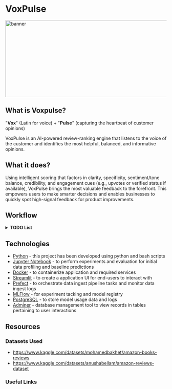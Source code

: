 # VoxPulse

<img width="1024" height="240" alt="banner" src="https://github.com/user-attachments/assets/ede275e4-1af0-4f47-92cc-2e0d66ae9dc6">



## What is Voxpulse?

"**Vox**" (Latin for voice) + "**Pulse**" (capturing the heartbeat of customer opinions)

VoxPulse is an AI-powered review-ranking engine that listens to the voice of the customer and identifies the most helpful, balanced, and informative opinions.



## What it does?

Using intelligent scoring that factors in clarity, specificity, sentiment/tone balance, credibility, and engagement cues (e.g., upvotes or verified status if available), VoxPulse brings the most valuable feedback to the forefront. This empowers users to make smarter decisions and enables businesses to quickly spot high-signal feedback for product improvements.



## Workflow

<details>
  <summary><b>TODO List</b></summary>

- [ ] Notebook: Data Profiling(EDA) | Preliminary Analysis
- [ ] Notebook: Data Preprocessing | Baseline Predictions
- [ ] MLFlow: Experiment Tracking and Model Registry
- [ ] Prefect/Airflow: Workflow Orchestration
- [ ] Docker: Containerize
- [ ] Grafana: Model Monitoring
- [ ] Add reproducibility instructions | Documentation(readme)
- [ ] Model Deployment with localstack and docker
- [ ] Add unit and integration tests
- [ ] Use linters/formatters
- [ ] Add makefile
- [ ] Use pre-commit hooks
- [ ] CI/CD pipeline
- [ ] Webscraping for new reviews
- [ ] Add Product Documentation and User Guide

</details>



## Technologies

- [Python](https://www.python.org) - this project has been developed using python and bash scripts
- [Jupyter Notebook](https://jupyter.org/) - to perform experiments and evaluation for initial data profiling and baseline predictions
- [Docker](https://www.docker.com/)  - to containerize application and required services
- [Streamlit](https://streamlit.io/) - to create a application UI for end-users to interact with
- [Prefect](https://www.prefect.io/) - to orchestrate data ingest pipeline tasks and monitor data ingest logs
- [MLFlow](https://mlflow.org/) - for experiment tacking and model registry
- [PostgreSQL](https://www.postgresql.org/) - to store model usage data and logs
- [Adminer](https://www.adminer.org/) - database management tool to view records in tables pertaining to user interactions



## Resources

### Datasets Used
- https://www.kaggle.com/datasets/mohamedbakhet/amazon-books-reviews
- https://www.kaggle.com/datasets/anushabellam/amazon-reviews-dataset

### Useful Links

